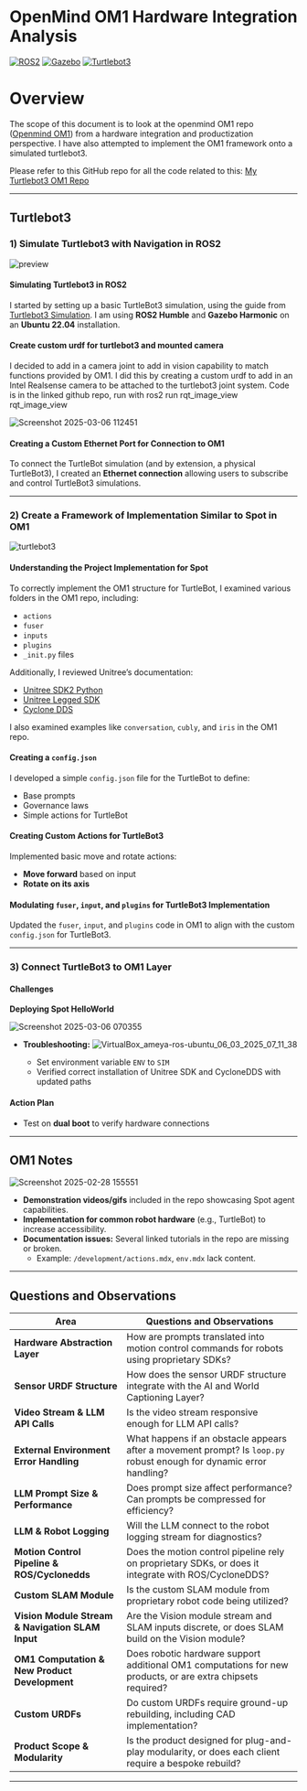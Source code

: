 # OpenMind OM1 Hardware Integration Analysis

[![ROS2](https://img.shields.io/badge/ROS2-Humble-blue)](https://docs.ros.org/en/humble/index.html)
[![Gazebo](https://img.shields.io/badge/Gazebo-Simulation-orange)](https://gazebosim.org/)
[![Turtlebot3](https://img.shields.io/badge/Turtlebot3-Robot-green)](https://emanual.robotis.com/docs/en/platform/turtlebot3/overview/)


# Overview

The scope of this document is to look at the openmind OM1 repo  ([Openmind OM1](https://github.com/OpenmindAGI/OM1)) from a hardware integration and productization perspective. 
I have also attempted to implement the OM1 framework onto a simulated turtlebot3.

Please refer to this GitHub repo for all the code related to this: 
[My Turtlebot3 OM1 Repo](https://github.com/acc1dentally/Turtlebot3---OM1.git)

---

## Turtlebot3

### 1) Simulate Turtlebot3 with Navigation in ROS2

![preview](https://github.com/user-attachments/assets/5e76b2ee-bb8d-4fff-9374-8e2a54b96083)


#### Simulating Turtlebot3 in ROS2
I started by setting up a basic TurtleBot3 simulation, using the guide from [Turtlebot3 Simulation](https://emanual.robotis.com/docs/en/platform/turtlebot3/simulation/).
I am using **ROS2 Humble** and **Gazebo Harmonic** on an **Ubuntu 22.04** installation.

#### Create custom urdf for turtlebot3 and mounted camera
I decided to add in a camera joint to add in vision capability to match functions provided by OM1. I did this by creating a custom urdf to add in an Intel Realsense camera to be attached to the turtlebot3 joint system.
Code is in the linked github repo, run with ros2 run rqt_image_view rqt_image_view

![Screenshot 2025-03-06 112451](https://github.com/user-attachments/assets/e9be2c01-a111-4d39-abb5-7e64cce28b2d)



#### Creating a Custom Ethernet Port for Connection to OM1
To connect the TurtleBot simulation (and by extension, a physical TurtleBot3), I created an **Ethernet connection** allowing users to subscribe and control TurtleBot3 simulations.

---

### 2) Create a Framework of Implementation Similar to Spot in OM1


![turtlebot3](https://github.com/user-attachments/assets/6f49f6cc-8cc2-48e9-af41-fb0c66799bc4)

#### Understanding the Project Implementation for Spot
To correctly implement the OM1 structure for TurtleBot, I examined various folders in the OM1 repo, including:
- `actions`
- `fuser`
- `inputs`
- `plugins`
- `_init.py` files

Additionally, I reviewed Unitree’s documentation:
- [Unitree SDK2 Python](https://github.com/unitreerobotics/unitree_sdk2_python)
- [Unitree Legged SDK](https://github.com/unitreerobotics/unitree_legged_sdk)
- [Cyclone DDS](https://github.com/eclipse-cyclonedds/cyclonedds)

I also examined examples like `conversation`, `cubly`, and `iris` in the OM1 repo.

#### Creating a `config.json`
I developed a simple `config.json` file for the TurtleBot to define:
- Base prompts
- Governance laws
- Simple actions for TurtleBot

#### Creating Custom Actions for TurtleBot3
Implemented basic move and rotate actions:
- **Move forward** based on input
- **Rotate on its axis**

#### Modulating `fuser`, `input`, and `plugins` for TurtleBot3 Implementation
Updated the `fuser`, `input`, and `plugins` code in OM1 to align with the custom `config.json` for TurtleBot3.

---

### 3) Connect TurtleBot3 to OM1 Layer

#### Challenges
**Deploying Spot HelloWorld**

![Screenshot 2025-03-06 070355](https://github.com/user-attachments/assets/7a3da762-98d6-4ef5-93ca-03f884667b22)

- **Troubleshooting:**
![VirtualBox_ameya-ros-ubuntu_06_03_2025_07_11_38](https://github.com/user-attachments/assets/46fd02c8-8829-44d6-9b2c-27a03a6526e7)

  - Set environment variable `ENV` to `SIM`
  - Verified correct installation of Unitree SDK and CycloneDDS with updated paths

#### Action Plan
- Test on **dual boot** to verify hardware connections

---

## OM1 Notes

![Screenshot 2025-02-28 155551](https://github.com/user-attachments/assets/b3c1d26e-ea71-4bc5-8145-15ea9cf71107)

- **Demonstration videos/gifs** included in the repo showcasing Spot agent capabilities.
- **Implementation for common robot hardware** (e.g., TurtleBot) to increase accessibility.
- **Documentation issues:** Several linked tutorials in the repo are missing or broken.
  - Example: `/development/actions.mdx`, `env.mdx` lack content.

---

## Questions and Observations

| Area | Questions and Observations |
|------|----------------------------|
| **Hardware Abstraction Layer** | How are prompts translated into motion control commands for robots using proprietary SDKs? |
| **Sensor URDF Structure** | How does the sensor URDF structure integrate with the AI and World Captioning Layer? |
| **Video Stream & LLM API Calls** | Is the video stream responsive enough for LLM API calls? |
| **External Environment Error Handling** | What happens if an obstacle appears after a movement prompt? Is `loop.py` robust enough for dynamic error handling? |
| **LLM Prompt Size & Performance** | Does prompt size affect performance? Can prompts be compressed for efficiency? |
| **LLM & Robot Logging** | Will the LLM connect to the robot logging stream for diagnostics? |
| **Motion Control Pipeline & ROS/Cyclonedds** | Does the motion control pipeline rely on proprietary SDKs, or does it integrate with ROS/CycloneDDS? |
| **Custom SLAM Module** | Is the custom SLAM module from proprietary robot code being utilized? |
| **Vision Module Stream & Navigation SLAM Input** | Are the Vision module stream and SLAM inputs discrete, or does SLAM build on the Vision module? |
| **OM1 Computation & New Product Development** | Does robotic hardware support additional OM1 computations for new products, or are extra chipsets required? |
| **Custom URDFs** | Do custom URDFs require ground-up rebuilding, including CAD implementation? |
| **Product Scope & Modularity** | Is the product designed for plug-and-play modularity, or does each client require a bespoke rebuild? |

---

